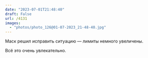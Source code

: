 ```yaml
---
date: "2023-07-01T21:48:40"
draft: False
url: /4131
images:
  - "photos/photo_126@01-07-2023_21-48-40.jpg"
---
```


Маск решил исправить ситуацию — лимиты немного увеличены.

Всё это очень увлекательно.
